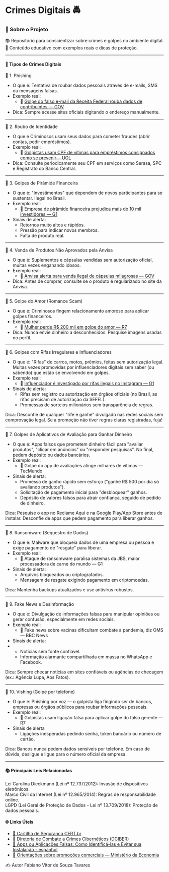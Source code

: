 <h1>Crimes Digitais 🚔</h1>
<h3>🚀 Sobre o Projeto</h3>
📚 Repositório para conscientizar sobre crimes e golpes no ambiente digital.<br>
🔎 Conteúdo educativo com exemplos reais e dicas de proteção.<br>
<hr>
<h4>📌 Tipos de Crimes Digitais</h4>

📂 1. Phishing
- O que é: Tentativa de roubar dados pessoais através de e-mails, SMS ou mensagens falsas.
- Exemplo real:
  - 📰 [Golpe do falso e-mail da Receita Federal rouba dados de contribuintes — GOV](https://www.gov.br/receitafederal/pt-br/assuntos/noticias/2025/abril/receita-federal-alerta-criminosos-simulam-enderecos-de-e-mail-do-orgao-para-aplicar-golpes#:~:text=Como%20funciona%20o%20golpe%3F,ou%20%22imitar%22%20em%20ingl%C3%AAs.)
- Dica: Sempre acesse sites oficiais digitando o endereço manualmente.

<hr>
📂 2. Roubo de Identidade

- O que é Criminosos usam seus dados para cometer fraudes (abrir contas, pedir empréstimos).
- Exemplo real:
  - 📰 [Golpistas usam CPF de vítimas para empréstimos consignados como se prevenir— UOL](https://blog.pagseguro.uol.com.br/golpe-do-emprestimo-consignado/)
- Dica: Consulte periodicamente seu CPF em serviços como Serasa, SPC e Registrato do Banco Central.

<hr>

📂 3. Golpes de Pirâmide Financeira
- O que é: "Investimentos" que dependem de novos participantes para se sustentar. Ilegal no Brasil.
- Exemplo real:
  - 📰 [Empresa de pirâmide financeira prejudica mais de 10 mil investidores — G1](https://g1.globo.com/fantastico/noticia/2023/10/01/exclusivo-golpe-de-piramides-com-criptomoedas-movimentou-quase-r-100-bilhoes-em-seis-anos.ghtml)
- Sinais de alerta:
  - Retornos muito altos e rápidos.
  - Pressão para indicar novos membros.
  - Falta de produto real.

<hr>

📂 4. Venda de Produtos Não Aprovados pela Anvisa
 - O que é: Suplementos e cápsulas vendidas sem autorização oficial, muitas vezes enganando idosos.
 - Exemplo real:
   - 📰 [Anvisa alerta para venda ilegal de cápsulas milagrosas — GOV](https://www.gov.br/anvisa/pt-br/assuntos/noticias-anvisa/2018/medicamentos---cuidado-com-promessas-milagrosas)
 - Dica: Antes de comprar, consulte se o produto é regularizado no site da Anvisa.

<hr>

📂 5. Golpe do Amor (Romance Scam)
- O que é: Criminosos fingem relacionamento amoroso para aplicar golpes financeiros.
- Exemplo real:
  - 📰 [Mulher perde R$ 200 mil em golpe do amor — R7](https://noticias.r7.com/goias/balanco-geral-goias/mulher-perde-r-200-mil-em-golpe-do-falso-intermediario-24042025/?utm_source=share&utm_medium=share-bar&utm_campaign=r7-topo)
- Dica: Nunca envie dinheiro a desconhecidos. Pesquise imagens usadas no perfil.

<hr>

📂 6. Golpes com Rifas Irregulares e Influenciadores
 - O que é: "Rifas" de carros, motos, prêmios, feitas sem autorização legal. Muitas vezes promovidas por influenciadores digitais sem saber (ou sabendo) que estão se envolvendo em golpes.
 - Exemplo real:
   - 📰 [Influenciador é investigado por rifas ilegais no Instagram — G1](https://g1.globo.com/pr/parana/noticia/2024/08/21/influenciadores-digitais-investigados-por-promover-rifas-ilegais-nas-redes-sociais-veja-o-que-se-sabe-sobre-o-caso.ghtml)
- Sinais de alerta:
   - Rifas sem registro ou autorização em órgãos oficiais (no Brasil, as rifas precisam de autorização da SEFEL).
   - Promessas de sorteios milionários sem transparência de regras.

Dica:
Desconfie de qualquer "rife e ganhe" divulgado nas redes sociais sem comprovação legal.
Se a promoção não tiver regras claras registradas, fuja!

<hr>

📂 7. Golpes de Aplicativos de Avaliação para Ganhar Dinheiro
- O que é: Apps falsos que prometem dinheiro fácil para "avaliar produtos", "clicar em anúncios" ou "responder pesquisas". No final, pedem depósito ou dados bancários.
- Exemplo real:
  - 📰 Golpe do app de avaliações atinge milhares de vítimas — TecMundo
- Sinais de alerta:
  - Promessa de ganho rápido sem esforço ("ganhe R$ 500 por dia só avaliando produtos").
  - Solicitação de pagamento inicial para "desbloquear" ganhos.
  - Depósito de valores falsos para atrair confiança, seguido de pedido de dinheiro.

Dica:
Pesquise o app no Reclame Aqui e na Google Play/App Store antes de instalar.
Desconfie de apps que pedem pagamento para liberar ganhos.

<hr>

📂 8. Ransomware (Sequestro de Dados)
- O que é: Malware que bloqueia dados de uma empresa ou pessoa e exige pagamento de "resgate" para liberar.
- Exemplo real:
  - 📰 Ataque de ransomware paralisa sistemas da JBS, maior processadora de carne do mundo — G1
- Sinais de alerta:
  - Arquivos bloqueados ou criptografados.
  - Mensagem de resgate exigindo pagamento em criptomoedas.

Dica:
Mantenha backups atualizados e use antivírus robustos.

<hr>

📂 9. Fake News e Desinformação
- O que é: Divulgação de informações falsas para manipular opiniões ou gerar confusão, especialmente em redes sociais.
- Exemplo real:
  - 📰 Fake news sobre vacinas dificultam combate à pandemia, diz OMS — BBC News
- Sinais de alerta:
- 
  - Notícias sem fonte confiável.
  - Informação alarmante compartilhada em massa no WhatsApp e Facebook.

Dica:
Sempre checar notícias em sites confiáveis ou agências de checagem (ex.: Agência Lupa, Aos Fatos).

<hr>

📂 10. Vishing (Golpe por telefone)
- O que é: Phishing por voz — o golpista liga fingindo ser de bancos, empresas ou órgãos públicos para roubar informações pessoais.
- Exemplo real:
  - 📰 Golpistas usam ligação falsa para aplicar golpe do falso gerente — R7
- Sinais de alerta
  - Ligações inesperadas pedindo senha, token bancário ou número de cartão.

Dica:
Bancos nunca pedem dados sensíveis por telefone. Em caso de dúvida, desligue e ligue para o número oficial da empresa.

<hr>

<h4>📚 Principais Leis Relacionadas</h4>
Lei Carolina Dieckmann (Lei nº 12.737/2012): Invasão de dispositivos eletrônicos. <br>
Marco Civil da Internet (Lei nº 12.965/2014): Regras de responsabilidade online. <br>
LGPD (Lei Geral de Proteção de Dados - Lei nº 13.709/2018): Proteção de dados pessoais. <br>

<h4> 🌐 Links Úteis </h4>

- [🔗 Cartilha de Segurança CERT.br](https://cartilha.cert.br/) <br>
- [🔗 Diretoria de Combate a Crimes Cibernéticos (DCIBER)](https://www.gov.br/pf/pt-br/acesso-a-informacao/estatisticas/diretoria-de-combate-a-crimes-ciberneticos-dciber) <br>
- [🔗 Apps ou Aplicações Falsas: Como Identificá-las e Evitar sua Instalação - espanhol](https://www.redseguridad.com/actualidad/cibercrimen/apps-o-aplicaciones-falsas-como-identificarlas-y-evitar-su-descarga_20220124.html) <br>
- [🔗 Orientações sobre promoções comerciais — Ministério da Economia](https://scpc.seae.fazenda.gov.br/)

✍️ Autor
Fabiano Vitor de Souza Tavares





